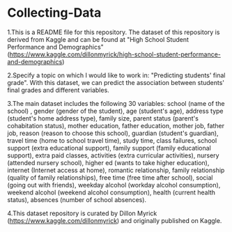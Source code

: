 # Collecting-Data
1.This is a README file for this repository. The dataset of this repository is derived from Kaggle and can be found at "High School Student Performance and Demographics" (https://www.kaggle.com/dillonmyrick/high-school-student-performance-and-demographics)

2.Specify a topic on which I would like to work in: "Predicting students' final grade". With this dataset, we can predict the association between students' final grades and different variables.

3.The main dataset includes the following 30 variables: school (name of the school) , gender (gender of the student), age (student's age), address type (student's home address type), family size, parent status (parent's cohabitation status), mother education, father education, mother job, father job, reason (reason to choose this school), guardian (student's guardian), travel time (home to school travel time), study time, class failures, school support (extra educational support), family support (family educational support), extra paid classes, activities (extra curricular activities), nursery (attended nursery school), higher ed (wants to take higher education), internet (Internet access at home), romantic relationship, family relationship (quality of family relationships), free time (free time after school), social (going out with friends), weekday alcohol (workday alcohol consumption), weekend alcohol (weekend alcohol consumption), health (current health status), absences (number of school absences).

4.This dataset repository is curated by Dillon Myrick (https://www.kaggle.com/dillonmyrick) and originally published on Kaggle.
